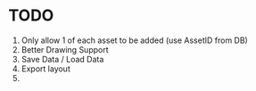 # TODO

1. Only allow 1 of each asset to be added (use AssetID from DB)
2. Better Drawing Support
3. Save Data / Load Data
4. Export layout
5. 
